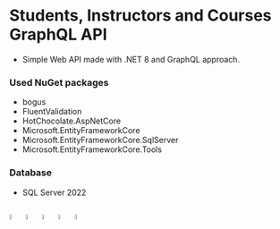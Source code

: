 # Students, Instructors and Courses GraphQL API

- Simple Web API made with .NET 8 and GraphQL approach.

<h3>Used NuGet packages</h3>

- bogus </br>
- FluentValidation </br>
- HotChocolate.AspNetCore </br>
- Microsoft.EntityFrameworkCore </br>
- Microsoft.EntityFrameworkCore.SqlServer </br>
- Microsoft.EntityFrameworkCore.Tools </br>

<h3>Database</h3>

- SQL Server 2022

<div style="display: inline_block" class="flex-container"><br>
        <img align="center" alt="CSharp" height="5%" width="5%" <img
                src="https://cdn.jsdelivr.net/gh/devicons/devicon/icons/csharp/csharp-original.svg" />
        <img align="center" alt="DotNet" height="5%" width="5%" <img
                src="https://cdn.jsdelivr.net/gh/devicons/devicon/icons/dotnetcore/dotnetcore-original.svg" />
        <img align="center" alt="SQL Server" height="5%" width="5%" <img
                src="https://cdn.jsdelivr.net/gh/devicons/devicon/icons/microsoftsqlserver/microsoftsqlserver-plain-wordmark.svg" />
	<img align="center" alt="Linux" height="5%" width="5%" <img
                src="https://cdn.jsdelivr.net/gh/devicons/devicon/icons/linux/linux-original.svg" />
    <img align="center" alt="GraphQL" height="5%" width="5%" <img
                src="https://cdn.jsdelivr.net/gh/devicons/devicon/icons/graphql/graphql-plain-wordmark.svg" />
</div>